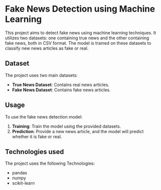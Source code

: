 # Fake News Detection using Machine Learning

This project aims to detect fake news using machine learning techniques. It utilizes two datasets: one containing true news and the other containing fake news, both in CSV format. The model is trained on these datasets to classify new news articles as fake or real.

## Dataset

The project uses two main datasets:

- **True News Dataset**: Contains real news articles.
- **Fake News Dataset**: Contains fake news articles.

## Usage

To use the fake news detection model:

1. **Training**: Train the model using the provided datasets.
2. **Prediction**: Provide a new news article, and the model will predict whether it is fake or real.

## Technologies used

The project uses the following Technologies:

- pandas
- numpy
- scikit-learn

